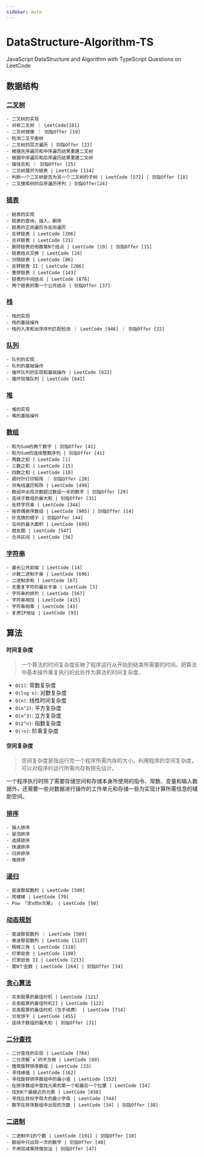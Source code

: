 ```yaml
---
sidebar: auto
---
```


# DataStructure-Algorithm-TS
JavaScript DataStructure and Algorithm with TypeScript
Questions on LeetCode

## 数据结构
### [二叉树](./ds/BinaryTree.md)
    - 二叉树的实现
    - 对称二叉树 ｜ LeetCode[101]
    - 二叉树镜像 ｜ 剑指Offer [19]
    - 检测二叉平衡树
    - 二叉树的层次遍历 | 剑指Offer [23]
    - 根据先序遍历和中序遍历结果重建二叉树
    - 根据中序遍历和后序遍历结果重建二叉树
    - 路径总和 ｜ 剑指Offer [25]
    - 二叉树展开为链表 | LeetCode [114]
    - 判断一个二叉树是否为另一个二叉树的子树 | LeetCode [572] | 剑指Offer [18]
    - 二叉搜索树的后序遍历序列 | 剑指Offer[24]

### [链表](./ds/LinkList.md)
    - 链表的实现
    - 链表的查询，插入，删除
    - 链表的正向遍历与反向遍历
    - 反转链表 | LeetCode [206]
    - 合并链表 | LeetCode [21]
    - 删除链表的倒数第N个结点 | LeetCode [19] | 剑指Offer [15]
    - 链表结点交换 | LeetCode [24]
    - 分隔链表 | LeetCode [86]
    - 反转链表 II | LeetCode [206]
    - 重排链表 | LeetCode [143]
    - 链表的中间结点 | LeetCode [876]
    - 两个链表的第一个公共结点 | 剑指Offer [37]

### [栈](./ds/Stack.md)
    - 栈的实现
    - 栈的基础操作
    - 栈的入序和出序序列匹配检测 ｜ LeetCode [946] ｜ 剑指Offer [22]

### [队列](./ds/Queue.md)
    - 队列的实现
    - 队列的基础操作
    - 循环队列的实现和基础操作 | LeetCode [622]
    - 循环双端队列 | LeetCode [641]

### [堆](./ds/Heap.md)
    - 堆的实现
    - 堆的基础操作
### [数组](./ds/Array.md)
    - 和为Sum的两个数字 | 剑指Offer [41]
    - 和为Sum的连续整数序列 | 剑指Offer [41]
    - 两数之和 | LeetCode [1]
    - 三数之和 | LeetCode [15]
    - 四数之和 | LeetCode [18]
    - 顺时针打印矩阵 ｜ 剑指Offer [20]
    - 对角线遍历矩阵 | LeetCode [498]
    - 数组中出现次数超过数组一半的数字 | 剑指Offer [29]
    - 连续子数组的最大和 | 剑指Offer [31]
    - 反转字符串 | LeetCode [344]
    - 按奇偶排序数组 | LeetCode [905] | 剑指Offer [14]
    - 扑克牌的顺子 | 剑指Offer [44]
    - 岛屿的最大面积 | LeetCode [695]
    - 朋友圈 | LeetCode [547]
    - 合并区间 | LeetCode [56]

### [字符串](./ds/String.md)
    - 最长公共前缀 | LeetCode [14]
    - 计数二进制子串 | LeetCode [696]
    - 二进制求和 | LeetCode [67]
    - 无重复字符的最长子串 | LeetCode [3]
    - 字符串的排列 | LeetCode [567]
    - 字符串相加 | LeetCode [415]
    - 字符串相乘 | LeetCode [43]
    - 复原IP地址 | LeetCode [93]
## 算法

#### 时间复杂度

> 一个算法的时间复杂度反映了程序运行从开始到结束所需要的时间。把算法中基本操作重复执行的此处作为算法的时间复杂度。

- `O(1)`: 常数复杂度
- `O(log n)`: 对数复杂度
- `O(n)`: 线性时间复杂度
- `O(n^2)`: 平方复杂度
- `O(n^3)`: 立方复杂度
- `O(2^n)`: 指数复杂度
- `O(!n)`: 阶乘复杂度

#### 空间复杂度

> 空间复杂度是指运行完一个程序所需内存的大小。利用程序的空间复杂度，可以对程序的运行所需内存有预先估计。

一个程序执行时除了需要存储空间和存储本身所使用的指令、常数、变量和输入数据外，还需要一些对数据进行操作的工作单元和存储一些为实现计算所需信息的辅助空间。


### [排序](./al/Sort.md)
    - 插入排序  
    - 冒泡排序
    - 选择排序
    - 快速排序
    - 归并排序
    - 堆排序

### [递归](./al/Recursion.md)
    - 斐波那契数列 | LeetCode [509]
    - 爬楼梯 | LeetCode [70]
    - Pow 「求x的n次幂」 | LeetCode [50]

### [动态规划](./al/DynamicProgramming.md)
    - 斐波那契数列 ｜ LeetCode [509]
    - 泰波那契数列 | LeetCode [1137]
    - 杨辉三角 | LeetCode [118]
    - 打家劫舍 | LeetCode [198]
    - 打家劫舍 II | LeetCode [213]
    - 第N个丑数 | LeetCode [264] | 剑指Offer [34]
### [贪心算法](./al/GreedAlgorithm.md)
    - 买卖股票的最佳时机 | LeetCode [121]
    - 买卖股票的最佳时机II | LeetCode [122]
    - 买卖股票的最佳时机（含手续费） | LeetCode [714]
    - 分发饼干 | LeetCode [455]
    - 连续子数组的最大和 | 剑指Offer [31]
### [二分查找](./al/Search.md)
    - 二分查找的实现 | LeetCode [704]
    - 二分求解`x`的平方根 | LeetCode [69]
    - 搜索旋转排序数组 | LeetCode [33]
    - 寻找峰值 | LeetCode [162]
    - 寻找旋转排序数组中的最小值 | LeetCode [153]
    - 在排序数组中查找元素的第一个和最后一个位置 | LeetCode [34]
    - 找到K个最接近的元素 | LeetCode [658]
    - 寻找比目标字母大的最小字母 | LeetCode [744]
    - 数字在排序数组中出现的次数 | LeetCode [34] | 剑指Offer [38]
### [二进制](./Binary.md)
    - 二进制中1的个数 | LeetCode [191] | 剑指Offer [10]
    - 数组中只出现一次的数字 | 剑指Offer [40]
    - 不用加减乘除做加法 | 剑指Offer [47]